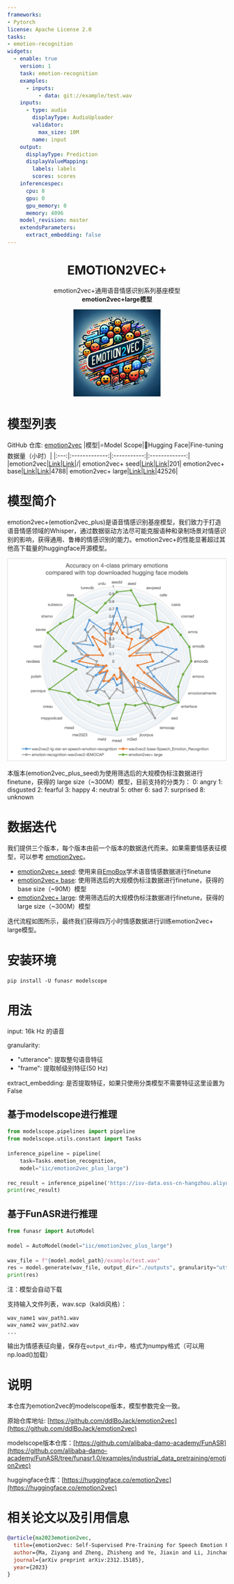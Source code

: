 ```yaml
---
frameworks:
- Pytorch
license: Apache License 2.0
tasks:
- emotion-recognition
widgets:
  - enable: true
    version: 1
    task: emotion-recognition
    examples:
      - inputs:
          - data: git://example/test.wav
    inputs:
      - type: audio
        displayType: AudioUploader
        validator:
          max_size: 10M
        name: input
    output:
      displayType: Prediction
      displayValueMapping:
        labels: labels
        scores: scores
    inferencespec:
      cpu: 8
      gpu: 0
      gpu_memory: 0
      memory: 4096
    model_revision: master
    extendsParameters:
      extract_embedding: false
---
```



<div align="center">
    <h1>
    EMOTION2VEC+
    </h1>
    <p>
    emotion2vec+通用语音情感识别系列基座模型 <br>
    <b>emotion2vec+large模型</b>
    </p>
    <p>
    <img src="logo.png" style="width: 200px; height: 200px;">
    </p>
    <p>
    </p>
</div>

# 模型列表
GitHub 仓库: [emotion2vec](https://github.com/ddlBoJack/emotion2vec)
|模型|⭐Model Scope|🤗Hugging Face|Fine-tuning数据量（小时）|
|:---:|:-------------:|:-----------:|:-------------:|
|emotion2vec|[Link](https://www.modelscope.cn/models/iic/emotion2vec_base/summary)|[Link](https://huggingface.co/emotion2vec/emotion2vec_base)|/|
emotion2vec+ seed|[Link](https://modelscope.cn/models/iic/emotion2vec_plus_seed/summary)|[Link](https://huggingface.co/emotion2vec/emotion2vec_plus_seed)|201|
emotion2vec+ base|[Link](https://modelscope.cn/models/iic/emotion2vec_plus_base/summary)|[Link](https://huggingface.co/emotion2vec/emotion2vec_plus_base)|4788|
emotion2vec+ large|[Link](https://modelscope.cn/models/iic/emotion2vec_plus_large/summary)|[Link](https://huggingface.co/emotion2vec/emotion2vec_plus_large)|42526|


# 模型简介
emotion2vec+(emotion2vec_plus)是语音情感识别基座模型，我们致力于打造语音情感领域的Whisper，通过数据驱动方法尽可能克服语种和录制场景对情感识别的影响，获得通用、鲁棒的情感识别的能力。emotion2vec+的性能显著超过其他高下载量的huggingface开源模型。

![](emotion2vec+radar.png)

本版本(emotion2vec_plus_seed)为使用筛选后的大规模伪标注数据进行finetune，获得的 large size（~300M）模型，目前支持的分类为：
    0: angry
    1: disgusted
    2: fearful
    3: happy
    4: neutral
    5: other
    6: sad
    7: surprised
    8: unknown


# 数据迭代

我们提供三个版本，每个版本由前一个版本的数据迭代而来。如果需要情感表征模型，可以参考 [emotion2vec](https://github.com/ddlBoJack/emotion2vec)。
- [emotion2vec+ seed](https://modelscope.cn/models/iic/emotion2vec_plus_seed/summary): 使用来自[EmoBox](https://github.com/emo-box/EmoBox)学术语音情感数据进行finetune
- [emotion2vec+ base](https://modelscope.cn/models/iic/emotion2vec_plus_base/summary): 使用筛选后的大规模伪标注数据进行finetune，获得的base size（~90M）模型
- [emotion2vec+ large](https://modelscope.cn/models/iic/emotion2vec_plus_large/summary): 使用筛选后的大规模伪标注数据进行finetune，获得的 large size（~300M）模型

迭代流程如图所示，最终我们获得四万小时情感数据进行训练emotion2vec+ large模型。

# 安装环境

`pip install -U funasr modelscope`

# 用法

input: 16k Hz 的语音

granularity:
- "utterance": 提取整句语音特征
- "frame": 提取帧级别特征(50 Hz)

extract_embedding: 是否提取特征，如果只使用分类模型不需要特征这里设置为False

## 基于modelscope进行推理

```python
from modelscope.pipelines import pipeline
from modelscope.utils.constant import Tasks

inference_pipeline = pipeline(
    task=Tasks.emotion_recognition,
    model="iic/emotion2vec_plus_large")

rec_result = inference_pipeline('https://isv-data.oss-cn-hangzhou.aliyuncs.com/ics/MaaS/ASR/test_audio/asr_example_zh.wav', granularity="utterance", extract_embedding=False)
print(rec_result)
```


## 基于FunASR进行推理

```python
from funasr import AutoModel

model = AutoModel(model="iic/emotion2vec_plus_large")

wav_file = f"{model.model_path}/example/test.wav"
res = model.generate(wav_file, output_dir="./outputs", granularity="utterance", extract_embedding=False)
print(res)
```
注：模型会自动下载

支持输入文件列表，wav.scp（kaldi风格）：
```cat wav.scp
wav_name1 wav_path1.wav
wav_name2 wav_path2.wav
...
```

输出为情感表征向量，保存在`output_dir`中，格式为numpy格式（可以用np.load()加载）

# 说明

本仓库为emotion2vec的modelscope版本，模型参数完全一致。

原始仓库地址: [https://github.com/ddlBoJack/emotion2vec](https://github.com/ddlBoJack/emotion2vec)

modelscope版本仓库：[https://github.com/alibaba-damo-academy/FunASR](https://github.com/alibaba-damo-academy/FunASR/tree/funasr1.0/examples/industrial_data_pretraining/emotion2vec)

huggingface仓库：[https://huggingface.co/emotion2vec](https://huggingface.co/emotion2vec)

# 相关论文以及引用信息
```BibTeX
@article{ma2023emotion2vec,
  title={emotion2vec: Self-Supervised Pre-Training for Speech Emotion Representation},
  author={Ma, Ziyang and Zheng, Zhisheng and Ye, Jiaxin and Li, Jinchao and Gao, Zhifu and Zhang, Shiliang and Chen, Xie},
  journal={arXiv preprint arXiv:2312.15185},
  year={2023}
}
```